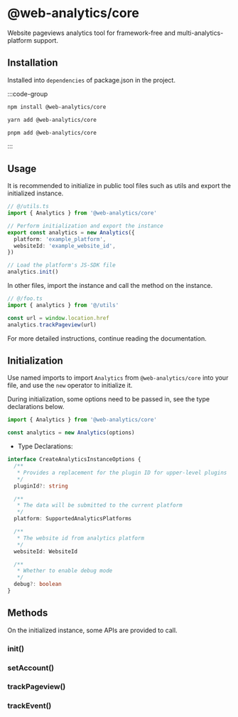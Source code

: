 # @web-analytics/core

Website pageviews analytics tool for framework-free and multi-analytics-platform support.

## Installation

Installed into `dependencies` of package.json in the project.

:::code-group

```bash [npm]
npm install @web-analytics/core
```

```bash [yarn]
yarn add @web-analytics/core
```

```bash [pnpm]
pnpm add @web-analytics/core
```

:::

## Usage

It is recommended to initialize in public tool files such as utils and export the initialized instance.

```ts
// @/utils.ts
import { Analytics } from '@web-analytics/core'

// Perform initialization and export the instance
export const analytics = new Analytics({
  platform: 'example_platform',
  websiteId: 'example_website_id',
})

// Load the platform's JS-SDK file
analytics.init()
```

In other files, import the instance and call the method on the instance.

```ts
// @/foo.ts
import { analytics } from '@/utils'

const url = window.location.href
analytics.trackPageview(url)
```

For more detailed instructions, continue reading the documentation.

## Initialization

Use named imports to import `Analytics` from `@web-analytics/core` into your file, and use the `new` operator to initialize it.

During initialization, some options need to be passed in, see the type declarations below.

```ts
import { Analytics } from '@web-analytics/core'

const analytics = new Analytics(options)
```

- Type Declarations:

```ts
interface CreateAnalyticsInstanceOptions {
  /**
   * Provides a replacement for the plugin ID for upper-level plugins
   */
  pluginId?: string

  /**
   * The data will be submitted to the current platform
   */
  platform: SupportedAnalyticsPlatforms

  /**
   * The website id from analytics platform
   */
  websiteId: WebsiteId

  /**
   * Whether to enable debug mode
   */
  debug?: boolean
}
```

## Methods

On the initialized instance, some APIs are provided to call.

### init()

### setAccount()

### trackPageview()

### trackEvent()
